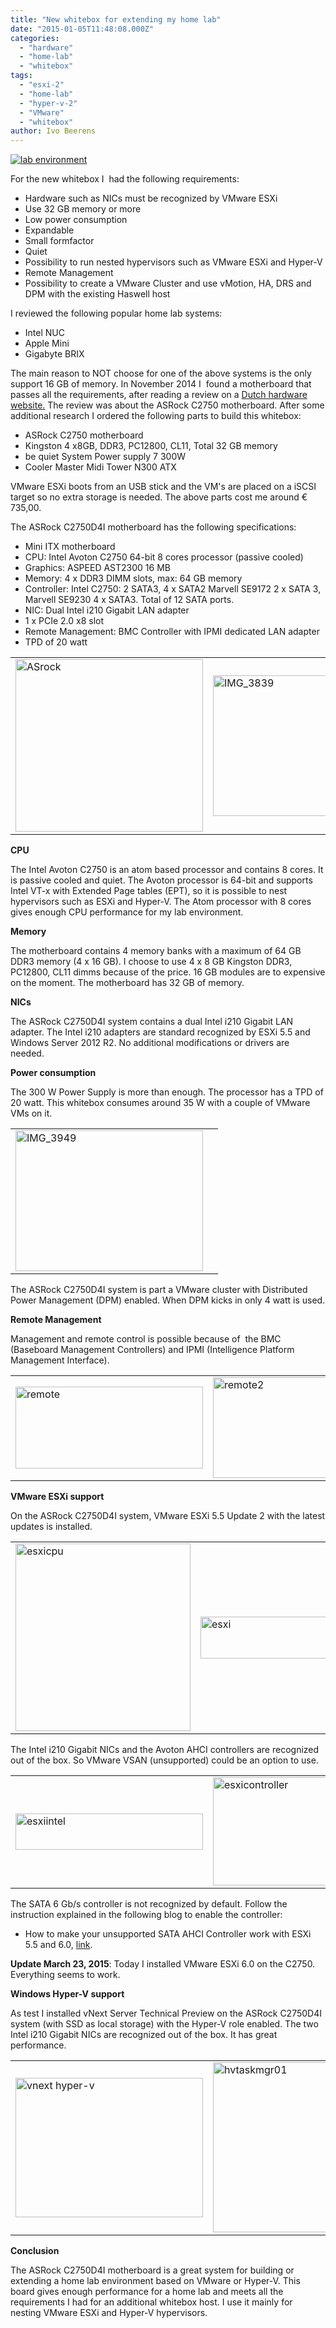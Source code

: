 ```yaml
---
title: "New whitebox for extending my home lab"
date: "2015-01-05T11:48:08.000Z"
categories: 
  - "hardware"
  - "home-lab"
  - "whitebox"
tags: 
  - "esxi-2"
  - "home-lab"
  - "hyper-v-2"
  - "VMware"
  - "whitebox"
author: Ivo Beerens
---
```


[![lab environment](images/lab-environment-195x300.jpg)](images/lab-environment.jpg)

For the new whitebox I  had the following requirements:

- Hardware such as NICs must be recognized by VMware ESXi
- Use 32 GB memory or more
- Low power consumption
- Expandable
- Small formfactor
- Quiet
- Possibility to run nested hypervisors such as VMware ESXi and Hyper-V
- Remote Management
- Possibility to create a VMware Cluster and use vMotion, HA, DRS and DPM with the existing Haswell host

I reviewed the following popular home lab systems:

- Intel NUC
- Apple Mini
- Gigabyte BRIX

The main reason to NOT choose for one of the above systems is the only support 16 GB of memory. In November 2014 I  found a motherboard that passes all the requirements, after reading a review on a [Dutch hardware website.](http://nl.hardware.info/reviews/5688/asrock-c2550d4i--c2750d4i-moederbord-review-ideale-keuze-voor-een-thuisserver) The review was about the ASRock C2750 motherboard. After some additional research I ordered the following parts to build this whitebox:

- ASRock C2750 motherboard
- Kingston 4 x8GB, DDR3, PC12800, CL11, Total 32 GB memory
- be quiet System Power supply 7 300W
- Cooler Master Midi Tower N300 ATX

VMware ESXi boots from an USB stick and the VM's are placed on a iSCSI target so no extra storage is needed. The above parts cost me around € 735,00.

The ASRock C2750D4I motherboard has the following specifications:

- Mini ITX motherboard
- CPU: Intel Avoton C2750 64-bit 8 cores processor (passive cooled)
- Graphics: ASPEED AST2300 16 MB
- Memory: 4 x DDR3 DIMM slots, max: 64 GB memory
- Controller: Intel C2750: 2 SATA3, 4 x SATA2 Marvell SE9172 2 x SATA 3, Marvell SE9230 4 x SATA3. Total of 12 SATA ports.
- NIC: Dual Intel i210 Gigabit LAN adapter
- 1 x PCIe 2.0 x8 slot
- Remote Management: BMC Controller with IPMI dedicated LAN adapter
- TPD of 20 watt

<table><tbody><tr><td><a href="images/ASrock.png" target="_blank"><img class="alignnone wp-image-3261 size-medium" src="images/ASrock-300x276.png" alt="ASrock" width="300" height="276"></a></td><td><a href="https://www.ivobeerens.nl/wp-content/uploads/2014/12/IMG_3839.jpg" target="_blank"><img class="alignnone wp-image-3263 size-medium" src="images/IMG_3839-300x225.jpg" alt="IMG_3839" width="300" height="225"></a></td></tr></tbody></table>

**CPU**

The Intel Avoton C2750 is an atom based processor and contains 8 cores. It is passive cooled and quiet. The Avoton processor is 64-bit and supports Intel VT-x with Extended Page tables (EPT), so it is possible to nest hypervisors such as ESXi and Hyper-V. The Atom processor with 8 cores gives enough CPU performance for my lab environment.

**Memory**

The motherboard contains 4 memory banks with a maximum of 64 GB DDR3 memory (4 x 16 GB). I choose to use 4 x 8 GB Kingston DDR3, PC12800, CL11 dimms because of the price. 16 GB modules are to expensive on the moment. The motherboard has 32 GB of memory.

**NICs**

The ASRock C2750D4I system contains a dual Intel i210 Gigabit LAN adapter. The Intel i210 adapters are standard recognized by ESXi 5.5 and Windows Server 2012 R2. No additional modifications or drivers are needed.

**Power consumption**

The 300 W Power Supply is more than enough. The processor has a TPD of 20 watt. This whitebox consumes around 35 W with a couple of VMware VMs on it.

<table><tbody><tr><td><a href="images/IMG_3949.jpg" target="_blank"><img class="alignnone wp-image-3264 size-medium" src="images/IMG_3949-300x225.jpg" alt="IMG_3949" width="300" height="225"></a></td><td></td></tr></tbody></table>

The ASRock C2750D4I system is part a VMware cluster with Distributed Power Management (DPM) enabled. When DPM kicks in only 4 watt is used.

**Remote Management**

Management and remote control is possible because of  the BMC (Baseboard Management Controllers) and IPMI (Intelligence Platform Management Interface).

<table><tbody><tr><td><a href="images/remote.png" target="_blank"><img class="alignnone wp-image-3290 size-medium" src="images/remote-300x131.png" alt="remote" width="300" height="131"></a></td><td><a href="https://www.ivobeerens.nl/wp-content/uploads/2015/01/remote2.png" target="_blank"><img class="alignnone wp-image-3291 size-medium" src="images/remote2-300x161.png" alt="remote2" width="300" height="161"></a></td></tr></tbody></table>

**VMware ESXi support**

On the ASRock C2750D4I system, VMware ESXi 5.5 Update 2 with the latest updates is installed.

<table><tbody><tr><td><a href="images/esxicpu.png" target="_blank"><img class="alignnone wp-image-3273 size-medium" src="images/esxicpu-280x300.png" alt="esxicpu" width="280" height="300"></a></td><td><a href="https://www.ivobeerens.nl/wp-content/uploads/2014/12/esxi.png" target="_blank"><img class="alignnone wp-image-3271 size-medium" src="images/esxi-300x67.png" alt="esxi" width="300" height="67"></a></td></tr></tbody></table>

The Intel i210 Gigabit NICs and the Avoton AHCI controllers are recognized out of the box. So VMware VSAN (unsupported) could be an option to use.

<table><tbody><tr><td><a href="images/esxiintel.png" target="_blank"><img class="alignnone wp-image-3274 size-medium" src="images/esxiintel-300x58.png" alt="esxiintel" width="300" height="58"></a></td><td><a href="https://www.ivobeerens.nl/wp-content/uploads/2014/12/esxicontroller.png" target="_blank"><img class="alignnone wp-image-3272 size-medium" src="images/esxicontroller-300x173.png" alt="esxicontroller" width="300" height="173"></a></td></tr></tbody></table>

The SATA 6 Gb/s controller is not recognized by default. Follow the instruction explained in the following blog to enable the controller:

- How to make your unsupported SATA AHCI Controller work with ESXi 5.5 and 6.0, [link](http://www.v-front.de/2013/11/how-to-make-your-unsupported-sata-ahci.html).

**Update March 23, 2015**: Today I installed VMware ESXi 6.0 on the C2750. Everything seems to work.

 **Windows Hyper-V support**

As test I installed vNext Server Technical Preview on the ASRock C2750D4I system (with SSD as local storage) with the Hyper-V role enabled. The two Intel i210 Gigabit NICs are recognized out of the box. It has great performance.

<table><tbody><tr><td><a href="images/vnext-hyper-v.png" target="_blank"><img class="alignnone wp-image-3225 size-medium" src="images/vnext-hyper-v-300x223.png" alt="vnext hyper-v" width="300" height="223"></a></td><td><a href="https://www.ivobeerens.nl/wp-content/uploads/2014/12/hvtaskmgr01.png" target="_blank"><img class="alignnone wp-image-3223 size-medium" src="images/hvtaskmgr01-300x272.png" alt="hvtaskmgr01" width="300" height="272"></a></td></tr></tbody></table>

**Conclusion**

The ASRock C2750D4I motherboard is a great system for building or extending a home lab environment based on VMware or Hyper-V. This board gives enough performance for a home lab and meets all the requirements I had for an additional whitebox host. I use it mainly for nesting VMware ESXi and Hyper-V hypervisors.



